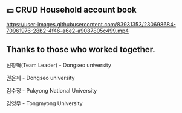 ## 💵 CRUD Household account book

https://user-images.githubusercontent.com/83931353/230698684-70961976-28b2-4f46-a6e2-a9087805c499.mp4

## Thanks to those who worked together.
신창혁(Team Leader) - Dongseo university<br>

권윤제 - Dongseo university<br>

김수정 - Pukyong National University<br>

김영무 - Tongmyong University<br>
